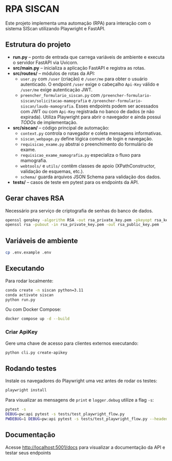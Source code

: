 # RPA SISCAN

Este projeto implementa uma automação (RPA) para interação com o sistema SIScan utilizando Playwright e FastAPI.

## Estrutura do projeto

- **run.py** – ponto de entrada que carrega variáveis de ambiente e executa o servidor FastAPI via Uvicorn.
- **src/main.py** – inicializa a aplicação FastAPI e registra as rotas.
- **src/routes/** – módulos de rotas da API:
  - `user.py` com `/user` (criação) e `/user/me` para obter o usuário autenticado.
    O endpoint `/user` exige o cabeçalho `Api-Key` válido e `/user/me` exige autenticação JWT.
  - `preencher_formulario_siscan.py` com `/preencher-formulario-siscan/solicitacao-mamografia` e `/preencher-formulario-siscan/laudo-mamografia`.
    Esses endpoints podem ser acessados com JWT ou com `Api-Key` registrada no banco de dados (e não expirada).
  Utiliza Playwright para abrir o navegador e ainda possui *TODOs* de implementação.
- **src/siscan/** – código principal de automação:
  - `context.py` controla o navegador e coleta mensagens informativas.
  - `siscan_webpage.py` define lógica comum de login e navegação.
  - `requisicao_exame.py` abstrai o preenchimento do formulário de exame.
  - `requisicao_exame_mamografia.py` especializa o fluxo para mamografia.
  - `webtools/` e `utils/` contêm classes de apoio (XPathConstructor, validação de esquemas, etc.).
  - `schema/` guarda arquivos JSON Schema para validação dos dados.
- **tests/** – casos de teste em pytest para os endpoints da API.

## Gerar chaves RSA

Necessário pra serviço de criptografia de senhas do banco de dados.

```bash
openssl genpkey -algorithm RSA -out rsa_private_key.pem -pkeyopt rsa_keygen_bits:2048
openssl rsa -pubout -in rsa_private_key.pem -out rsa_public_key.pem
```

## Variáveis de ambiente


```bash
cp .env.example .env
```

## Executando

Para rodar localmente:

```bash
conda create -n siscan python=3.11
conda activate siscan
python run.py
```

Ou com Docker Compose:

```bash
docker compose up -d --build
```

### Criar ApiKey

Gere uma chave de acesso para clientes externos executando:

```bash
python cli.py create-apikey
```

## Rodando testes
Instale os navegadores do Playwright uma vez antes de rodar os testes:

```bash
playwright install
```

Para visualizar as mensagens de `print` e `logger.debug` utilize a flag `-s`:

```bash
pytest -s
DEBUG=pw:api pytest -s tests/test_playwright_flow.py
PWDEBUG=1 DEBUG=pw:api pytest -s tests/test_playwright_flow.py --headed --browser chromium

```

## Documentação

Acesse [http://localhost:5001/docs](http://localhost:5001/docs) para visualizar a documentação da API e testar seus endpoints